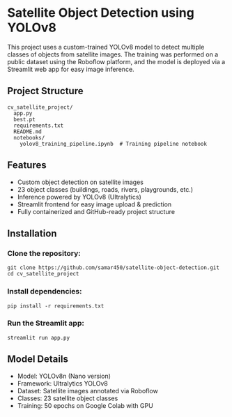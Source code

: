 # Satellite Object Detection using YOLOv8

This project uses a custom-trained YOLOv8 model to detect multiple classes of objects from satellite images. The training was performed on a public dataset using the Roboflow platform, and the model is deployed via a Streamlit web app for easy image inference.

## Project Structure

```
cv_satellite_project/
  app.py                  
  best.pt                 
  requirements.txt        
  README.md               
  notebooks/
    yolov8_training_pipeline.ipynb  # Training pipeline notebook
```

## Features

- Custom object detection on satellite images
- 23 object classes (buildings, roads, rivers, playgrounds, etc.)
- Inference powered by YOLOv8 (Ultralytics)
- Streamlit frontend for easy image upload & prediction
- Fully containerized and GitHub-ready project structure

## Installation

### Clone the repository:

```
git clone https://github.com/samar450/satellite-object-detection.git
cd cv_satellite_project
```

### Install dependencies:

```
pip install -r requirements.txt
```

### Run the Streamlit app:

```
streamlit run app.py
```

## Model Details

- Model: YOLOv8n (Nano version)
- Framework: Ultralytics YOLOv8
- Dataset: Satellite images annotated via Roboflow
- Classes: 23 satellite object classes
- Training: 50 epochs on Google Colab with GPU
